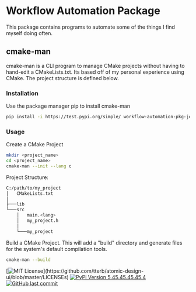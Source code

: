# Workflow Automation Package 

This package contains programs to automate some of the things I find myself doing often.

## cmake-man

cmake-man is a CLI program to manage CMake projects without having to hand-edit a CMakeLists.txt. Its based off of my personal experience using CMake. The project structure is defined below.

### Installation

Use the package manager pip to install cmake-man

```bash
pip install -i https://test.pypi.org/simple/ workflow-automation-pkg-joshortner
```

### Usage

Create a CMake Project

```bash
mkdir <project_name>
cd <project_name>
cmake-man --init --lang c
```

Project Structure:

```bash
C:/path/to/my_project
│   CMakeLists.txt
│
├───lib
└───src
    │   main.<lang>
    │   my_project.h
    │
    └───my_project
```

Build a CMake Project. This will add a "build" directory and generate files for the system's default compilation tools.

```bash
cmake-man --build
```

[![MIT License](https://img.shields.io/apm/l/atomic-design-ui.svg?)](https://github.com/tterb/atomic-design-ui/blob/master/LICENSEs)
[![PyPi Version 5.45.45.45.45.4](https://badge.fury.io/py/yt2mp3.svg)](https://pypi.python.org/pypi/yt2mp3/)
[![GitHub last commit](https://img.shields.io/github/last-commit/google/skia.svg?style=flat)]()
